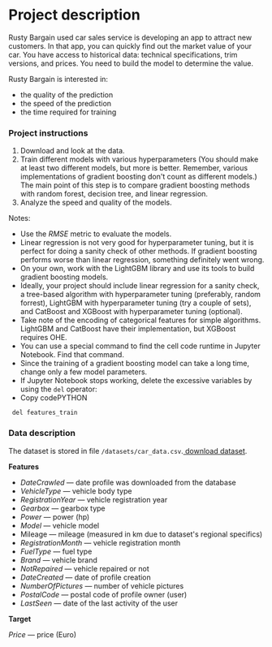 # **Project description**

Rusty Bargain used car sales service is developing an app to attract new customers. In that app, you can quickly find out the market value of your car. You have access to historical data: technical specifications, trim versions, and prices. You need to build the model to determine the value.

Rusty Bargain is interested in:



* the quality of the prediction
* the speed of the prediction
* the time required for training


### **Project instructions**



1. Download and look at the data.
2. Train different models with various hyperparameters (You should make at least two different models, but more is better. Remember, various implementations of gradient boosting don't count as different models.) The main point of this step is to compare gradient boosting methods with random forest, decision tree, and linear regression.
3. Analyze the speed and quality of the models.

Notes:



* Use the _RMSE_ metric to evaluate the models.
* Linear regression is not very good for hyperparameter tuning, but it is perfect for doing a sanity check of other methods. If gradient boosting performs worse than linear regression, something definitely went wrong.
* On your own, work with the LightGBM library and use its tools to build gradient boosting models.
* Ideally, your project should include linear regression for a sanity check, a tree-based algorithm with hyperparameter tuning (preferably, random forrest), LightGBM with hyperparameter tuning (try a couple of sets), and CatBoost and XGBoost with hyperparameter tuning (optional).
* Take note of the encoding of categorical features for simple algorithms. LightGBM and CatBoost have their implementation, but XGBoost requires OHE.
* You can use a special command to find the cell code runtime in Jupyter Notebook. Find that command.
* Since the training of a gradient boosting model can take a long time, change only a few model parameters.
* If Jupyter Notebook stops working, delete the excessive variables by using the `del` operator:
* Copy codePYTHON


```
 del features_train

```



### **Data description**

The dataset is stored in file `/datasets/car_data.csv`.[ download dataset](https://practicum-content.s3.us-west-1.amazonaws.com/datasets/car_data.csv).

**Features**



* _DateCrawled_ — date profile was downloaded from the database
* _VehicleType_ — vehicle body type
* _RegistrationYear_ — vehicle registration year
* _Gearbox_ — gearbox type
* _Power_ — power (hp)
* _Model_ — vehicle model
* Mileage — mileage (measured in km due to dataset's regional specifics)
* _RegistrationMonth_ — vehicle registration month
* _FuelType_ — fuel type
* _Brand_ — vehicle brand
* _NotRepaired_ — vehicle repaired or not
* _DateCreated_ — date of profile creation
* _NumberOfPictures_ — number of vehicle pictures
* _PostalCode_ — postal code of profile owner (user)
* _LastSeen_ — date of the last activity of the user

**Target**

_Price_ — price (Euro)
